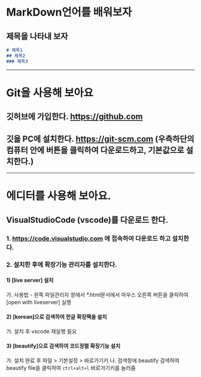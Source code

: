 # MarkDown언어를 배워보자
## 제목을 나타내 보자
~~~md
# 제목1
## 제목2
### 제목3
~~~

---
# Git을 사용해 보아요
## 깃허브에 가입한다. https://github.com
## 깃을 PC에 설치한다. https://git-scm.com (우측하단의 컴퓨터 안에 버튼을 클릭하여 다운로드하고, 기본값으로 설치한다.)

---
# 에디터를 사용해 보아요.
## VisualStudioCode (vscode)를 다운로드 한다.
### 1. https://code.visualstudio.com 에 접속하여 다운로드 하고 설치한다.
### 2. 설치한 후에 확장기능 관리자를 설치한다.
#### 1) [live server] 설치
가. 사용법 - 왼쪽 파일관리자 창에서 *.html문서에서 마우스 오른쪽 버튼을 클릭하여 [open with liveserver] 실행
#### 2) [korean]으로 검색하여 한글 확장팩을 설치
가. 설치 후 vscode 재실행 필요
#### 3) [beautify]으로 검색하여 코드정렬 확장기능 설치
가. 설치 완료 후 파일 > 기본설정 > 바로가기키
나. 검색창에 beautify 검색하여 beautify file을 클릭하여 `ctrl+alt+l` 바로가기키를 눌러줌